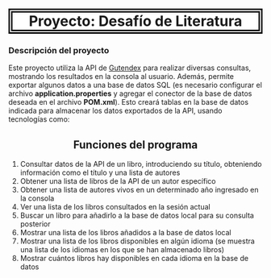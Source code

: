 <h1 style="text-align: center; border: 8px double black; background-color: white;"> Proyecto: Desafío de Literatura </h1>

<h3>Descripción del proyecto</h3>

<p>Este proyecto utiliza la API de <a href="https://gutendex.com/">Gutendex</a> para realizar diversas consultas, mostrando los resultados en la consola al usuario. Además, permite exportar algunos datos a una base de datos SQL (es necesario configurar el archivo <strong>application.properties</strong> y agregar el conector de la base de datos deseada en el archivo <strong>POM.xml</strong>). Esto creará tablas en la base de datos indicada para almacenar los datos exportados de la API, usando tecnologías como:</p>


<h2 style="text-align: center;">Funciones del programa</h2>
<ol>
    <li>Consultar datos de la API de un libro, introduciendo su título, obteniendo información como el título y una lista de autores</li>
    <li>Obtener una lista de libros de la API de un autor específico</li>
    <li>Obtener una lista de autores vivos en un determinado año ingresado en la consola</li>
    <li>Ver una lista de los libros consultados en la sesión actual</li>
    <li>Buscar un libro para añadirlo a la base de datos local para su consulta posterior</li>
    <li>Mostrar una lista de los libros añadidos a la base de datos local</li>
    <li>Mostrar una lista de los libros disponibles en algún idioma (se muestra una lista de los idiomas en los que se han almacenado libros)</li>
    <li>Mostrar cuántos libros hay disponibles en cada idioma en la base de datos</li>
</ol>
 
 
